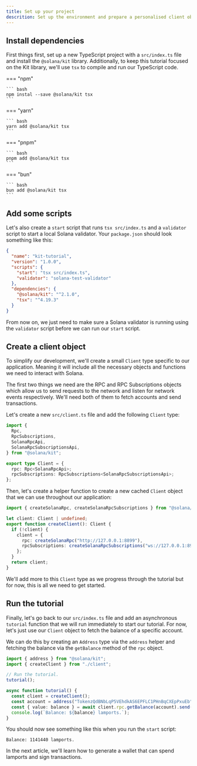 ```yaml
---
title: Set up your project
descrition: Set up the environment and prepare a personalised client object
---
```


## Install dependencies

First things first, set up a new TypeScript project with a `src/index.ts` file and install the `@solana/kit` library. Additionally, to keep this tutorial focused on the Kit library, we'll use `tsx` to compile and run our TypeScript code.

=== "npm"

    ``` bash
    npm instal --save @solana/kit tsx
    ```

=== "yarn"

    ``` bash
    yarn add @solana/kit tsx
    ```

=== "pnpm"

    ``` bash
    pnpm add @solana/kit tsx
    ```

=== "bun"

    ``` bash
    bun add @solana/kit tsx
    ```

## Add some scripts

Let's also create a `start` script that runs `tsx src/index.ts` and a `validator` script to start a local Solana validator. Your `package.json` should look something like this:

```json title="package.json"
{
  "name": "kit-tutorial",
  "version": "1.0.0",
  "scripts": {
    "start": "tsx src/index.ts",
    "validator": "solana-test-validator"
  },
  "dependencies": {
    "@solana/kit": "^2.1.0",
    "tsx": "^4.19.3"
  }
}
```

From now on, we just need to make sure a Solana validator is running using the `validator` script before we can run our `start` script.

## Create a client object

To simplify our development, we'll create a small `Client` type specific to our application. Meaning it will include all the necessary objects and functions we need to interact with Solana.

The first two things we need are the RPC and RPC Subscriptions objects which allow us to send requests to the network and listen for network events respectively. We'll need both of them to fetch accounts and send transactions.

Let's create a new `src/client.ts` file and add the following `Client` type:

```ts
import {
  Rpc,
  RpcSubscriptions,
  SolanaRpcApi,
  SolanaRpcSubscriptionsApi,
} from "@solana/kit";

export type Client = {
  rpc: Rpc<SolanaRpcApi>;
  rpcSubscriptions: RpcSubscriptions<SolanaRpcSubscriptionsApi>;
};
```

Then, let's create a helper function to create a new cached `Client` object that we can use throughout our application:

```ts
import { createSolanaRpc, createSolanaRpcSubscriptions } from "@solana/kit";

let client: Client | undefined;
export function createClient(): Client {
  if (!client) {
    client = {
      rpc: createSolanaRpc("http://127.0.0.1:8899"),
      rpcSubscriptions: createSolanaRpcSubscriptions("ws://127.0.0.1:8900"),
    };
  }
  return client;
}
```

We'll add more to this `Client` type as we progress through the tutorial but for now, this is all we need to get started.

## Run the tutorial

Finally, let's go back to our `src/index.ts` file and add an asynchronous `tutorial` function that we will run immediately to start our tutorial. For now, let's just use our `Client` object to fetch the balance of a specific account.

We can do this by creating an `Address` type via the `address` helper and fetching the balance via the `getBalance` method of the `rpc` object.

```ts
import { address } from "@solana/kit";
import { createClient } from "./client";

// Run the tutorial.
tutorial();

async function tutorial() {
  const client = createClient();
  const account = address("TokenzQdBNbLqP5VEhdkAS6EPFLC1PHnBqCXEpPxuEb");
  const { value: balance } = await client.rpc.getBalance(account).send();
  console.log(`Balance: ${balance} lamports.`);
}
```

You should now see something like this when you run the `start` script:

```
Balance: 1141440 lamports.
```

In the next article, we'll learn how to generate a wallet that can spend lamports and sign transactions.
